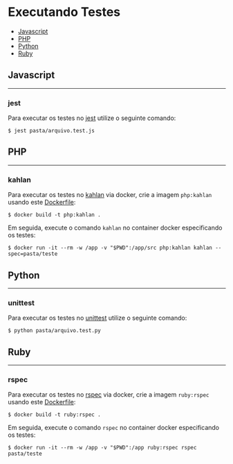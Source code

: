 # Executando Testes

- [Javascript](#javascript)
- [PHP](#php)
- [Python](#python)
- [Ruby](#ruby)

## Javascript

---

### jest

Para executar os testes no [jest](https://jestjs.io) utilize o seguinte comando:

```
$ jest pasta/arquivo.test.js
```

## PHP

---

### kahlan

Para executar os testes no [kahlan](https://github.com/kahlan/kahlan) via docker, crie a imagem `php:kahlan` usando este [Dockerfile](php/docker-php-kahlan/Dockerfile):

```
$ docker build -t php:kahlan .
```

Em seguida, execute o comando `kahlan` no container docker especificando os testes:

```
$ docker run -it --rm -w /app -v "$PWD":/app/src php:kahlan kahlan --spec=pasta/teste
```

## Python

---

### unittest

Para executar os testes no [unittest](https://docs.python.org/2.7/library/unittest.html) utilize o seguinte comando:

```
$ python pasta/arquivo.test.py
```

## Ruby

---

### rspec

Para executar os testes no [rspec](https://rspec.info) via docker, crie a imagem `ruby:rspec` usando este [Dockerfile](ruby/docker-ruby-rspec/Dockerfile):

```
$ docker build -t ruby:rspec .
```

Em seguida, execute o comando `rspec` no container docker especificando os testes:

```
$ docker run -it --rm -w /app -v "$PWD":/app ruby:rspec rspec pasta/teste
```
